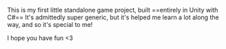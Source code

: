 This is my first little standalone game project, built ==entirely in Unity with C#==
It's admittedly super generic, but it's helped me learn a lot along the way, and
so it's special to me!

I hope you have fun <3


